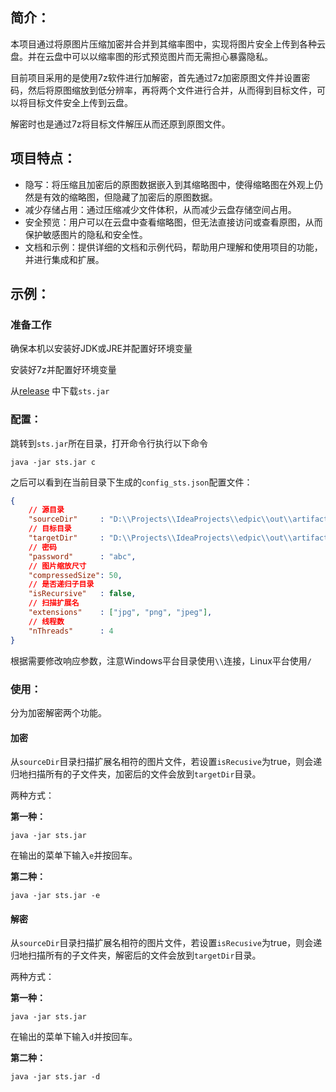 ## 简介：

本项目通过将原图片压缩加密并合并到其缩率图中，实现将图片安全上传到各种云盘。并在云盘中可以以缩率图的形式预览图片而无需担心暴露隐私。

目前项目采用的是使用7z软件进行加解密，首先通过7z加密原图文件并设置密码，然后将原图缩放到低分辨率，再将两个文件进行合并，从而得到目标文件，可以将目标文件安全上传到云盘。

解密时也是通过7z将目标文件解压从而还原到原图文件。

## 项目特点：

- 隐写：将压缩且加密后的原图数据嵌入到其缩略图中，使得缩略图在外观上仍然是有效的缩略图，但隐藏了加密后的原图数据。
- 减少存储占用：通过压缩减少文件体积，从而减少云盘存储空间占用。
- 安全预览：用户可以在云盘中查看缩略图，但无法直接访问或查看原图，从而保护敏感图片的隐私和安全性。
- 文档和示例：提供详细的文档和示例代码，帮助用户理解和使用项目的功能，并进行集成和扩展。

## 示例：

### 准备工作

确保本机以安装好JDK或JRE并配置好环境变量

安装好7z并配置好环境变量

从[release](https://github.com/leishui/SecureThumbnailSteganography/releases/tag/v1.0) 中下载`sts.jar`

### 配置：

跳转到`sts.jar`所在目录，打开命令行执行以下命令

```
java -jar sts.jar c
```

之后可以看到在当前目录下生成的`config_sts.json`配置文件：

```json
{
	// 源目录      
	"sourceDir"     : "D:\\Projects\\IdeaProjects\\edpic\\out\\artifacts\\sts_jar",
	// 目标目录    
	"targetDir"     : "D:\\Projects\\IdeaProjects\\edpic\\out\\artifacts\\sts_jar",
	// 密码        
	"password"      : "abc",
	// 图片缩放尺寸 
	"compressedSize": 50,
	// 是否递归子目录
	"isRecursive"   : false,
	// 扫描扩展名   
	"extensions"    : ["jpg", "png", "jpeg"],
	// 线程数      
	"nThreads"      : 4
}
```

根据需要修改响应参数，注意Windows平台目录使用`\\`连接，Linux平台使用`/`

### 使用：

分为加密解密两个功能。

#### 加密

从`sourceDir`目录扫描扩展名相符的图片文件，若设置`isRecusive`为true，则会递归地扫描所有的子文件夹，加密后的文件会放到`targetDir`目录。

两种方式：

**第一种：**

```
java -jar sts.jar
```

在输出的菜单下输入`e`并按回车。

**第二种：**

```
java -jar sts.jar -e
```

#### 解密

从`sourceDir`目录扫描扩展名相符的图片文件，若设置`isRecusive`为true，则会递归地扫描所有的子文件夹，解密后的文件会放到`targetDir`目录。

两种方式：

**第一种：**

```
java -jar sts.jar
```

在输出的菜单下输入`d`并按回车。

**第二种：**

```
java -jar sts.jar -d
```

